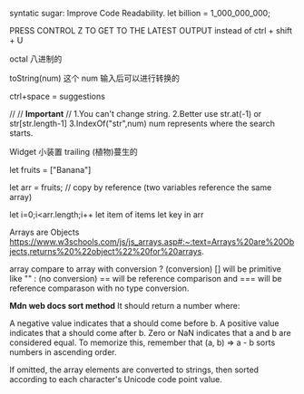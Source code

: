 syntatic sugar: Improve Code Readability.
let billion = 1_000_000_000;

PRESS CONTROL Z TO GET TO THE LATEST OUTPUT
instead of ctrl + shift + U

octal 八进制的

toString(num)
这个 num 输入后可以进行转换的

ctrl+space = suggestions

//
// <b>Important</b>
//
1.You can't change string.
2.Better use str.at(-1) or str[str.length-1]
3.IndexOf("str",num) num represents where the search starts.

Widget 小装置
trailing (植物)蔓生的

let fruits = ["Banana"]

let arr = fruits; // copy by reference (two variables reference the same array)

<!--

    process.stdout.write() = console.log with no new line

 -->

let i=0;i<arr.length;i++
let item of items
let key in arr

Arrays are Objects
https://www.w3schools.com/js/js_arrays.asp#:~:text=Arrays%20are%20Objects,returns%20%22object%22%20for%20arrays.

<!-- Author:
Let’s recall the rules:

Two objects are equal == only if they’re references to the same object.
If one of the arguments of == is an object, and the other one is a primitive, then the object gets converted to primitive, as explained in the chapter Object to primitive conversion.
…With an exception of null and undefined that equal == each other and nothing else. -->

array compare to array with conversion ?
(conversion) [] will be primitive like "" :
(no conversion) == will be reference comparison and === will be reference comparason with no type conversion.

<b>Mdn web docs sort method</b>
It should return a number where:

A negative value indicates that a should come before b.
A positive value indicates that a should come after b.
Zero or NaN indicates that a and b are considered equal.
To memorize this, remember that (a, b) => a - b sorts numbers in ascending order.

If omitted, the array elements are converted to strings, then sorted according to each character's Unicode code point value.
